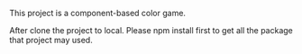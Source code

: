 This project is a component-based color game.

After clone the project to local. Please npm install first to get all the package that project may used.
